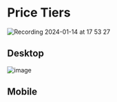 # Price Tiers
![Recording 2024-01-14 at 17 53 27](https://github.com/Genocider34/PriceTiers-CSS/assets/155958123/b6243709-f893-408b-a3eb-6ebf1a9a9d0e)

## Desktop
![image](https://github.com/Genocider34/PriceTiers-CSS/assets/155958123/cef31566-ef50-4c0d-9684-6d9b46ffc99e)

## Mobile

